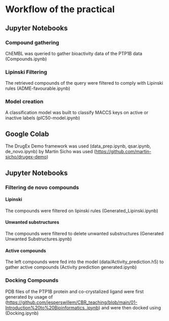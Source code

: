 # Workflow of the practical
## Jupyter Notebooks
### Compound gathering
ChEMBL was queried to gather bioactivity data of the PTP1B data (Compounds.ipynb)
### Lipinski Filtering
The retrieved compounds of the query were filtered to comply with Lipinski rules (ADME-favourable.ipynb)
### Model creation
A classification model was built to classify MACCS keys on active or inactive labels (pIC50-model.ipynb)

## Google Colab
The DrugEx Demo framework was used (data_prep.ipynb, qsar.ipynb, de_novo.ipynb) by Martin Sicho was used (https://github.com/martin-sicho/drugex-demo)

## Jupyter Notebooks
### Filtering de novo compounds
#### Lipinski
The compounds were filtered on lipinski rules (Generated_Lipinski.ipynb)
#### Unwanted substructures
The compounds were filtered to delete unwanted substructures (Generated Unwanted Substructures.ipynb)
#### Active compounds
The left compounds were fed into the model (data/Activity_prediction.h5) to gather active compounds (Activity prediction generated.ipynb)
### Docking Compounds
PDB files of the PTP1B protein and co-crystalized ligand were first generated by usage of (https://github.com/jesperswillem/CBR_teaching/blob/main/01-Introduction%20to%20Bioinformatics..ipynb) and were then docked using (Docking.ipynb)

